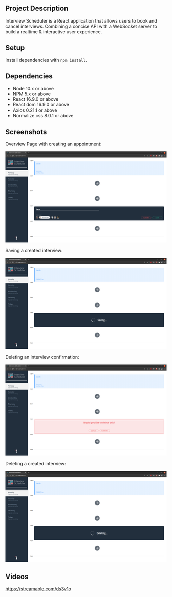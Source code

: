 ## Project Description

Interview Scheduler is a React application that allows users to book and cancel interviews. Combining a concise API with a WebSocket server to build a realtime & interactive user experience.

## Setup

Install dependencies with `npm install`.

## Dependencies

- Node 10.x or above
- NPM 5.x or above
- React 16.9.0 or above
- React dom 16.9.0 or above
- Axios 0.21.1 or above
- Normalize.css 8.0.1 or above

## Screenshots

Overview Page with creating an appointment:

!["Login page"](https://github.com/jallen2034/scheduler/blob/master/docs/1.png)

Saving a created interview:

!["Error handling on Desktop"](https://github.com/jallen2034/scheduler/blob/master/docs/2.png)

Deleting an interview confirmation:

!["Adding a tweet"](https://github.com/jallen2034/scheduler/blob/master/docs/3.png)

Deleting a created interview:

!["On smaller displays"](https://github.com/jallen2034/scheduler/blob/master/docs/4.png)

## Videos

https://streamable.com/ds3v1o
